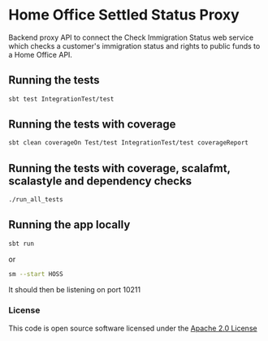 # Home Office Settled Status Proxy

Backend proxy API to connect the Check Immigration Status web service which checks a customer's immigration status and rights to public funds to a Home Office API.

## Running the tests

```bash
sbt test IntegrationTest/test
```

## Running the tests with coverage

```bash
sbt clean coverageOn Test/test IntegrationTest/test coverageReport
```

## Running the tests with coverage, scalafmt, scalastyle and dependency checks

```bash
./run_all_tests
```

## Running the app locally

```bash
sbt run
```

or

```bash
sm --start HOSS
```

It should then be listening on port 10211

### License

This code is open source software licensed under the [Apache 2.0 License]("http://www.apache.org/licenses/LICENSE-2.0.html")
